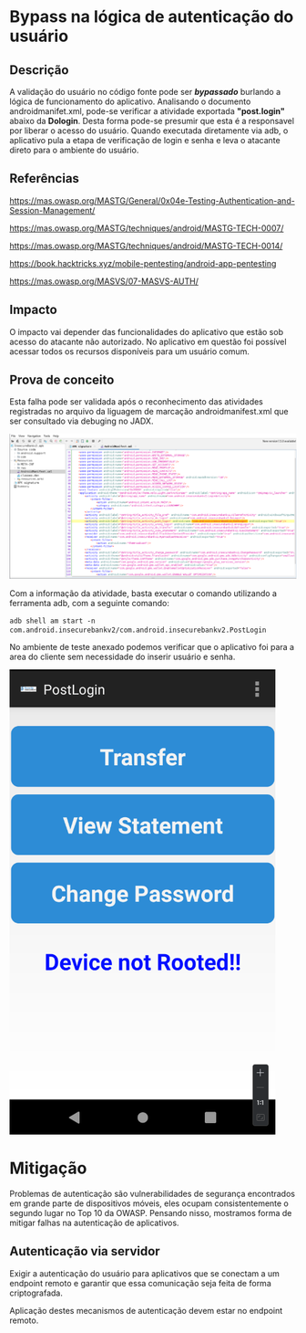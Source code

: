 # Bypass na lógica de autenticação do usuário

## Descrição

A validação do usuário no código fonte pode ser ***bypassado*** burlando a lógica de funcionamento do aplicativo. Analisando o documento androidmanifet.xml, pode-se verificar a atividade exportada **"post.login"** abaixo da **Dologin**. Desta forma pode-se presumir que esta é a responsavel por liberar o acesso do usuário. Quando executada diretamente via adb, o aplicativo pula a etapa de verificação de login e senha e leva o atacante direto para o ambiente do usuário. 

## Referências 

https://mas.owasp.org/MASTG/General/0x04e-Testing-Authentication-and-Session-Management/

https://mas.owasp.org/MASTG/techniques/android/MASTG-TECH-0007/

https://mas.owasp.org/MASTG/techniques/android/MASTG-TECH-0014/

https://book.hacktricks.xyz/mobile-pentesting/android-app-pentesting

https://mas.owasp.org/MASVS/07-MASVS-AUTH/


## Impacto

O impacto vai depender das funcionalidades do aplicativo que estão sob acesso do atacante não autorizado. No aplicativo em questão foi possível acessar todos os recursos disponíveis para um usuário comum.

## Prova de conceito

Esta falha pode ser validada após o reconhecimento das atividades registradas no arquivo da liguagem de marcação androidmanifest.xml que ser consultado via debuging no JADX.

![jadx_bypass](.img/jadx_bypass.png)

Com a informação da atividade, basta executar o comando utilizando a ferramenta adb, com a seguinte comando:

```
adb shell am start -n com.android.insecurebankv2/com.android.insecurebankv2.PostLogin
```
No ambiente de teste anexado podemos verificar que o aplicativo foi para a area do cliente sem necessidade do inserir usuário e senha.

![android_bypass](.img/android_bypass.png)


# Mitigação

Problemas de autenticação são vulnerabilidades de segurança encontrados em grande parte de dispositivos móveis, eles ocupam consistentemente o segundo lugar no Top 10 da OWASP. Pensando nisso, mostramos forma de mitigar falhas na autenticação de aplicativos.

## Autenticação via servidor

Exigir a autenticação do usuário para aplicativos que se conectam a um endpoint remoto e garantir que essa comunicação seja feita de forma criptografada.  

Aplicação destes mecanismos de autenticação devem estar no endpoint remoto.


